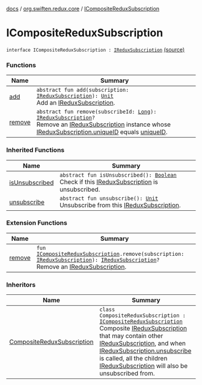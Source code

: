 [docs](../../index.md) / [org.swiften.redux.core](../index.md) / [ICompositeReduxSubscription](./index.md)

# ICompositeReduxSubscription

`interface ICompositeReduxSubscription : `[`IReduxSubscription`](../-i-redux-subscription/index.md) [(source)](https://github.com/protoman92/KotlinRedux/tree/master/common\common-core\src\main\kotlin/org/swiften/redux/core/Subscription.kt#L28)

### Functions

| Name | Summary |
|---|---|
| [add](add.md) | `abstract fun add(subscription: `[`IReduxSubscription`](../-i-redux-subscription/index.md)`): `[`Unit`](https://kotlinlang.org/api/latest/jvm/stdlib/kotlin/-unit/index.html)<br>Add an [IReduxSubscription](../-i-redux-subscription/index.md). |
| [remove](remove.md) | `abstract fun remove(subscribeId: `[`Long`](https://kotlinlang.org/api/latest/jvm/stdlib/kotlin/-long/index.html)`): `[`IReduxSubscription`](../-i-redux-subscription/index.md)`?`<br>Remove an [IReduxSubscription](../-i-redux-subscription/index.md) instance whose [IReduxSubscription.uniqueID](../-i-unique-i-d-provider/unique-i-d.md) equals [uniqueID](#). |

### Inherited Functions

| Name | Summary |
|---|---|
| [isUnsubscribed](../-i-redux-subscription/is-unsubscribed.md) | `abstract fun isUnsubscribed(): `[`Boolean`](https://kotlinlang.org/api/latest/jvm/stdlib/kotlin/-boolean/index.html)<br>Check if this [IReduxSubscription](../-i-redux-subscription/index.md) is unsubscribed. |
| [unsubscribe](../-i-redux-subscription/unsubscribe.md) | `abstract fun unsubscribe(): `[`Unit`](https://kotlinlang.org/api/latest/jvm/stdlib/kotlin/-unit/index.html)<br>Unsubscribe from this [IReduxSubscription](../-i-redux-subscription/index.md). |

### Extension Functions

| Name | Summary |
|---|---|
| [remove](../remove.md) | `fun `[`ICompositeReduxSubscription`](./index.md)`.remove(subscription: `[`IReduxSubscription`](../-i-redux-subscription/index.md)`): `[`IReduxSubscription`](../-i-redux-subscription/index.md)`?`<br>Remove an [IReduxSubscription](../-i-redux-subscription/index.md). |

### Inheritors

| Name | Summary |
|---|---|
| [CompositeReduxSubscription](../-composite-redux-subscription/index.md) | `class CompositeReduxSubscription : `[`ICompositeReduxSubscription`](./index.md)<br>Composite [IReduxSubscription](../-i-redux-subscription/index.md) that may contain other [IReduxSubscription](../-i-redux-subscription/index.md), and when [IReduxSubscription.unsubscribe](../-i-redux-subscription/unsubscribe.md) is called, all the children [IReduxSubscription](../-i-redux-subscription/index.md) will also be unsubscribed from. |
